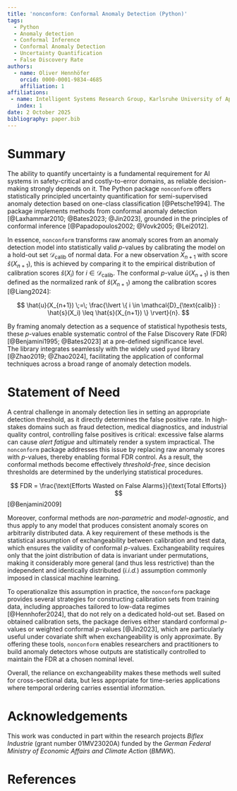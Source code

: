 ```yaml
---
title: 'nonconform: Conformal Anomaly Detection (Python)'
tags:
  - Python
  - Anomaly detection
  - Conformal Inference
  - Conformal Anomaly Detection
  - Uncertainty Quantification
  - False Discovery Rate
authors:
  - name: Oliver Hennhöfer
    orcid: 0000-0001-9834-4685
    affiliation: 1
affiliations:
 - name: Intelligent Systems Research Group, Karlsruhe University of Applied Sciences, Karlsruhe, Germany
   index: 1
date: 2 October 2025
bibliography: paper.bib
---
```


# Summary

The ability to quantify uncertainty is a fundamental requirement for AI systems in safety-critical and costly-to-error domains, as reliable decision-making strongly depends on it.
The Python package ``nonconform`` offers statistically principled uncertainty quantification for semi-supervised anomaly detection based on one-class classification [@Petsche1994].
The package implements methods from conformal anomaly detection [@Laxhammar2010; @Bates2023; @Jin2023], grounded in the principles of conformal inference [@Papadopoulos2002; @Vovk2005; @Lei2012].

In essence, `nonconform` transforms raw anomaly scores from an anomaly detection model into statistically valid $p$-values by calibrating the model on a hold-out set $\mathcal{D}_{\text{calib}}$ of normal data.
For a new observation $X_{n+1}$ with score $\hat{s}(X_{n+1})$, this is achieved by comparing it to the empirical distribution of calibration scores $\hat{s}(X_i)$ for $i \in \mathcal{D}_{\text{calib}}$.
The conformal $p$-value $\hat{u}(X_{n+1})$ is then defined as the normalized rank of $\hat{s}(X_{n+1})$ among the calibration scores [@Liang2024]:

$$
\hat{u}(X_{n+1}) \;=\; \frac{\lvert \{ i \in \mathcal{D}_{\text{calib}} : \hat{s}(X_i) \leq \hat{s}(X_{n+1}) \} \rvert}{n}.
$$

By framing anomaly detection as a sequence of statistical hypothesis tests, these $p$-values enable systematic control of the False Discovery Rate (FDR) [@Benjamini1995; @Bates2023] at a pre-defined significance level. <br>
The library integrates seamlessly with the widely used ``pyod`` library [@Zhao2019; @Zhao2024], facilitating the application of conformal techniques across a broad range of anomaly detection models.

# Statement of Need

A central challenge in anomaly detection lies in setting an appropriate detection threshold, as it directly determines the false positive rate.
In high-stakes domains such as fraud detection, medical diagnostics, and industrial quality control, controlling false positives is critical: excessive false alarms can cause *alert fatigue* and ultimately render a system impractical.
The ``nonconform`` package addresses this issue by replacing raw anomaly scores with $p$-values, thereby enabling formal FDR control.
As a result, the conformal methods become effectively *threshold-free*, since decision thresholds are determined by the underlying statistical procedures.

$$
FDR = \frac{\text{Efforts Wasted on False Alarms}}{\text{Total Efforts}}
$$
[@Benjamini2009]


Moreover, conformal methods are *non-parametric* and *model-agnostic*, and thus apply to any model that produces consistent anomaly scores on arbitrarily distributed data.
A key requirement of these methods is the statistical assumption of exchangeability between calibration and test data, which ensures the validity of conformal $p$-values.
Exchangeability requires only that the joint distribution of data is invariant under permutations, making it considerably more general (and thus less restrictive) than the independent and identically distributed (*i.i.d.*) assumption commonly imposed in classical machine learning.

To operationalize this assumption in practice, the ``nonconform`` package provides several strategies for constructing calibration sets from training data, including approaches tailored to low-data regimes [@Hennhofer2024], that do not rely on a dedicated hold-out set.
Based on obtained calibration sets, the package derives either standard conformal $p$-values or weighted conformal $p$-values [@Jin2023], which are particularly useful under covariate shift when exchangeability is only approximate.
By offering these tools, ``nonconform`` enables researchers and practitioners to build anomaly detectors whose outputs are statistically controlled to maintain the FDR at a chosen nominal level.

Overall, the reliance on exchangeability makes these methods well suited for cross-sectional data, but less appropriate for time-series applications where temporal ordering carries essential information.

# Acknowledgements

This work was conducted in part within the research projects *Biflex Industrie* (grant number 01MV23020A) funded by the *German Federal Ministry of Economic Affairs and Climate Action* (*BMWK*).

# References

